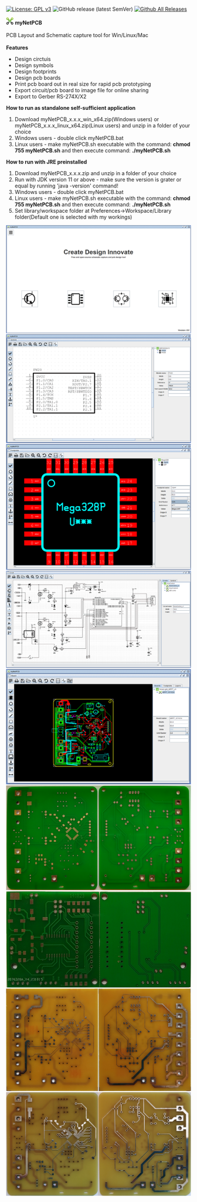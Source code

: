 
[![License: GPL v3](https://img.shields.io/badge/License-GPLv3-blue.svg)](https://www.gnu.org/licenses/gpl-3.0)
![GitHub release (latest SemVer)](https://img.shields.io/github/v/release/sergei-iliev/myNetPCB)
[![Github All Releases](https://img.shields.io/github/downloads/sergei-iliev/myNetPCB/total.svg)]()

![myNetPCB](screenshots/logo.png?raw=true "myNetPCB")   **myNetPCB**</br></br>
PCB Layout and Schematic capture tool for Win/Linux/Mac</br></br>
**Features**

* Design circtuis
* Design symbols
* Design footprints
* Design pcb boards
* Print pcb board out in real size for rapid pcb prototyping
* Export circuit/pcb board to image file for online sharing
* Export to Gerber RS-274X/X2



**How to run as standalone self-sufficient application**
1. Download myNetPCB_x.x.x_win_x64.zip(Windows users) or myNetPCB_x.x.x_linux_x64.zip(Linux users) and unzip in a folder of your choice
2. Windows users - double click myNetPCB.bat
3. Linux users - make myNetPCB.sh executable with the command: **chmod 755 myNetPCB.sh** and then execute command: **./myNetPCB.sh**

**How to run with JRE preinstalled**
1. Download myNetPCB_x.x.x.zip and unzip in a folder of your choice
2. Run with JDK version 11 or above - make sure the version is grater or equal by running 'java -version' command!
3. Windows users - double click myNetPCB.bat
4. Linux users - make myNetPCB.sh executable with the command: **chmod 755 myNetPCB.sh** and then execute command: **./myNetPCB.sh**
5. Set library/workspace folder at Preferences->Workspace/Library folder(Default one is selected with my workings)



   
![myNetPCB](/screenshots/mynetpcb.png)
![Symbols](/screenshots/symbols.png)
![Footprints](/screenshots/footprints.png)
![Circuit](/screenshots/circuit.png)
![Board](/screenshots/board.png)
![PCB](/screenshots/pcb_3.png)
![PCB](/screenshots/pcb_2.png)
![PCB](/screenshots/pcb.png)
![PCB](/screenshots/pcb_1.png)

